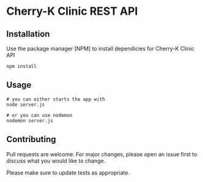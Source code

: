 # Cherry-K Clinic REST API

## Installation

Use the package manager [NPM] to install dependicies for Cherry-K Clinic API

```nodejs
npm install 
```

## Usage

```nodejs 
# you can either starts the app with 
node server.js

# or you can use nodemon 
nodemon server.js
```

## Contributing

Pull requests are welcome. For major changes, please open an issue first
to discuss what you would like to change.

Please make sure to update tests as appropriate.
